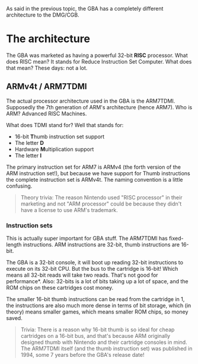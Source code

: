 As said in the previous topic, the GBA has a completely different architecture to the DMG/CGB.

# The architecture

The GBA was marketed as having a powerful 32-bit **RISC** processor. What does RISC mean? It stands for Reduce Instruction Set Computer. What does that mean? These days: not a lot.

## ARMv4t / ARM7TDMI

The actual processor architecture used in the GBA is the ARM7TDMI. Supposedly the 7th generation of ARM's architecture (hence ARM7). Who is ARM? Advanced RISC Machines.

What does TDMI stand for? Well that stands for:
* 16-bit **T**humb instruction set support
* The letter **D**
* Hardware **M**ultiplication support
* The letter **I**

The primary instruction set for ARM7 is ARMv4 (the forth version of the ARM instruction set!), but because we have support for Thumb instructions the complete instruction set is ARMv4t. The naming convention is a little confusing.

> Theory trivia: The reason Nintendo used "RISC processor" in their marketing and not "ARM processor" could be because they didn't have a license to use ARM's trademark.

### Instruction sets

This is actually super important for GBA stuff. The ARM7TDMI has fixed-length instructions. ARM instructions are 32-bit, thumb instructions are 16-bit.

The GBA is a 32-bit console, it will boot up reading 32-bit instructions to execute on its 32-bit CPU. But the bus to the cartridge is 16-bit! Which means all 32-bit reads will take two reads. That's not good for performance\*. Also: 32-bits is a lot of bits taking up a lot of space, and the ROM chips on these cartridges cost money.

The smaller 16-bit thumb instructions can be read from the cartridge in 1, the instructions are also much more dense in terms of bit storage, which (in theory) means smaller games, which means smaller ROM chips, so money saved.

> Trivia: There is a reason why 16-bit thumb is so ideal for cheap cartridges on a 16-bit bus, and that's because ARM originally designed thumb with Nintendo and their cartridge consoles in mind. The ARM7TDMI itself (and the thumb instruction set) was published in 1994, some 7 years before the GBA's release date!
